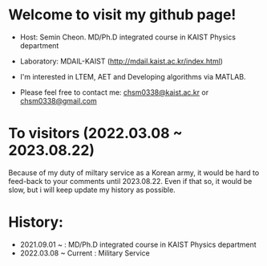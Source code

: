 # Welcome to visit my github page!

- Host: Semin Cheon. MD/Ph.D integrated course in KAIST Physics department 
- Laboratory: MDAIL-KAIST (http://mdail.kaist.ac.kr/index.html)
- I'm interested in LTEM, AET and Developing algorithms via MATLAB.

- Please feel free to contact me: chsm0338@kaist.ac.kr
                                          or
                                  chsm0338@gmail.com

# To visitors (2022.03.08 ~ 2023.08.22)
Because of my duty of miltary service as a Korean army, it would be hard to feed-back to your comments until 2023.08.22.
Even if that so, it would be slow, but i will keep update my history as possible.


# History:
- 2021.09.01 ~ : MD/Ph.D integrated course in KAIST Physics department 
- 2022.03.08 ~ Current : Military Service
